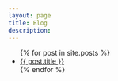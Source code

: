 ```yaml
---
layout: page
title: Blog
description: 
---
```


<ul>
  {% for post in site.posts %}
    <li>
<!--      <a href="{{site.url}}{{post.url}}">{{ post.title }}</a>
-->
			<a href="{{ BASE_PATH }}/_posts/">{{ post.title }}</a>		
    </li>
  {% endfor %}
</ul>